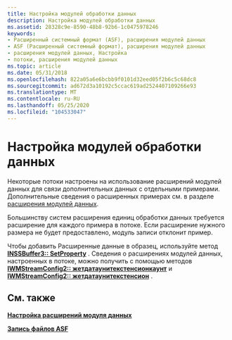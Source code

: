 ```yaml
---
title: Настройка модулей обработки данных
description: Настройка модулей обработки данных
ms.assetid: 28328c9e-8590-48b8-92b6-1c0475978246
keywords:
- Расширенный системный формат (ASF), расширения модулей данных
- ASF (Расширенный системный формат), расширения модулей данных
- расширения модулей данных, Настройка
- потоки, расширения модулей данных
ms.topic: article
ms.date: 05/31/2018
ms.openlocfilehash: 822a05a6e6bcbb9f0101d32eed05f2b6c5c68dc8
ms.sourcegitcommit: ad672d3a10192c5ccac619ad2524407109266e93
ms.translationtype: MT
ms.contentlocale: ru-RU
ms.lasthandoff: 05/25/2020
ms.locfileid: "104533047"
---
```

# <a name="setting-data-unit-extensions"></a>Настройка модулей обработки данных

Некоторые потоки настроены на использование расширений модулей данных для связи дополнительных данных с отдельными примерами. Дополнительные сведения о расширенных примерах см. в разделе [расширения модулей данных](data-unit-extensions.md).

Большинству систем расширения единиц обработки данных требуется расширение для каждого примера в потоке. Если расширение нужного размера не будет предоставлено, модуль записи отклонит пример.

Чтобы добавить Расширенные данные в образец, используйте метод [**INSSBuffer3:: SetProperty**](/previous-versions/windows/desktop/api/Wmsbuffer/nf-wmsbuffer-inssbuffer3-setproperty) . Сведения о расширениях модулей данных, настроенных в потоке, можно получить с помощью методов [**IWMStreamConfig2:: жетдатаунитекстенсионкаунт**](/previous-versions/windows/desktop/api/wmsdkidl/nf-wmsdkidl-iwmstreamconfig2-getdataunitextensioncount) и [**IWMStreamConfig2:: жетдатаунитекстенсион**](/previous-versions/windows/desktop/api/Wmsdkidl/nf-wmsdkidl-iwmstreamconfig2-getdataunitextension) .

## <a name="related-topics"></a>См. также

<dl> <dt>

[**Настройка расширений модуля данных**](configuring-data-unit-extensions.md)
</dt> <dt>

[**Запись файлов ASF**](writing-asf-files.md)
</dt> </dl>

 

 




